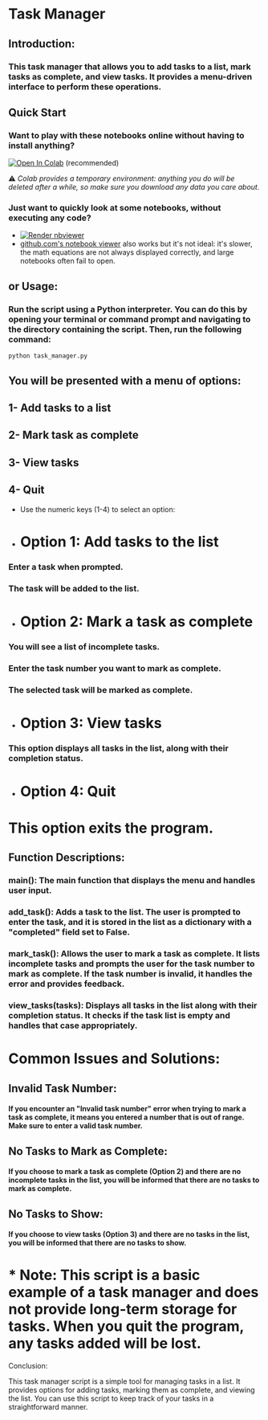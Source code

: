 # Task Manager

## Introduction:

### This task manager that allows you to add tasks to a list, mark tasks as complete, and view tasks. It provides a menu-driven interface to perform these operations.

## Quick Start
### Want to play with these notebooks online without having to install anything?

<a href="https://colab.research.google.com/drive/1Hc2NdxHXSsuo8-gnD9L8JRA5duZt3OGO#scrollTo=8fKHAquSnAcq" target="_parent"><img src="https://colab.research.google.com/assets/colab-badge.svg" alt="Open In Colab"/></a> (recommended)
  
⚠ _Colab provides a temporary environment: anything you do will be deleted after a while, so make sure you download any data you care about._

### Just want to quickly look at some notebooks, without executing any code?

* <a href="https://nbviewer.org/github/AhemdMahmoud/MiniNotion/blob/main/Tasks_Manager.ipynb"><img src="https://raw.githubusercontent.com/jupyter/design/master/logos/Badges/nbviewer_badge.svg" alt="Render nbviewer" /></a>
* [github.com's notebook viewer](https://github.com/AhemdMahmoud/MiniNotion/blob/main/Tasks_Manager.ipynb) also works but it's not ideal: it's slower, the math equations are not always displayed correctly, and large notebooks often fail to open.

## or Usage:

### Run the script using a Python interpreter. You can do this by opening your terminal or command prompt and navigating to the directory containing the script. Then, run the following command:

~~~
python task_manager.py
~~~
## You will be presented with a menu of options:
## 1- Add tasks to a list
## 2- Mark task as complete
## 3- View tasks
## 4- Quit
* Use the numeric keys (1-4) to select an option:

* # Option 1: Add tasks to the list

### Enter a task when prompted.
### The task will be added to the list.
* # Option 2: Mark a task as complete

### You will see a list of incomplete tasks.
### Enter the task number you want to mark as complete.
### The selected task will be marked as complete.
* # Option 3: View tasks

### This option displays all tasks in the list, along with their completion status.
* # Option 4: Quit

# This option exits the program.
## Function Descriptions:

### main(): The main function that displays the menu and handles user input.

### add_task(): Adds a task to the list. The user is prompted to enter the task, and it is stored in the list as a dictionary with a "completed" field set to False.

### mark_task(): Allows the user to mark a task as complete. It lists incomplete tasks and prompts the user for the task number to mark as complete. If the task number is invalid, it handles the error and provides feedback.

### view_tasks(tasks): Displays all tasks in the list along with their completion status. It checks if the task list is empty and handles that case appropriately.

# Common Issues and Solutions:

## Invalid Task Number:
#### If you encounter an "Invalid task number" error when trying to mark a task as complete, it means you entered a number that is out of range. Make sure to enter a valid task number.

## No Tasks to Mark as Complete: 
#### If you choose to mark a task as complete (Option 2) and there are no incomplete tasks in the list, you will be informed that there are no tasks to mark as complete.

## No Tasks to Show: 
#### If you choose to view tasks (Option 3) and there are no tasks in the list, you will be informed that there are no tasks to show.

# * Note: This script is a basic example of a task manager and does not provide long-term storage for tasks. When you quit the program, any tasks added will be lost.

Conclusion:

This task manager script is a simple tool for managing tasks in a list. It provides options for adding tasks, marking them as complete, and viewing the list. You can use this script to keep track of your tasks in a straightforward manner.
